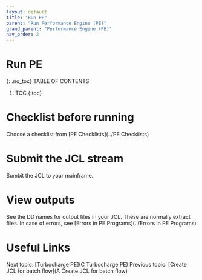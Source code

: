 ```yaml
---
layout: default
title: "Run PE"
parent: "Run Performance Engine (PE)"
grand_parent: "Performance Engine (PE)"
nav_order: 2
---
```


# Run PE
{: .no_toc}
TABLE OF CONTENTS
1. TOC
{:toc}

# Checklist before running
Choose a checklist from [PE Checklists](../PE Checklists)

# Submit the JCL stream
Sumbit the JCL to your mainframe.

# View outputs
See the DD names for output files in your JCL.
These are normally extract files.
In case of errors, see [Errors in PE Programs](../Errors in PE Programs)


# Useful Links
Next topic: [Turbocharge PE](C Turbocharge PE)
Previous topic: [Create JCL for batch flow](A Create JCL for batch flow)

